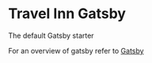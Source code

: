 # Travel Inn Gatsby
The default Gatsby starter

For an overview of gatsby refer to [Gatsby](https://www.gatsbyjs.org/docs/)



